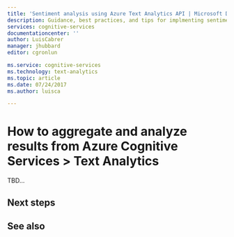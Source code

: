 ```yaml
---
title: 'Sentiment analysis using Azure Text Analytics API | Microsoft Docs'
description: Guidance, best practices, and tips for implmenting sentiment analysis over text in custom apps using Azure Cognitive Services.
services: cognitive-services
documentationcenter: ''
author: LuisCabrer
manager: jhubbard
editor: cgronlun

ms.service: cognitive-services
ms.technology: text-analytics
ms.topic: article
ms.date: 07/24/2017
ms.author: luisca

---
```

# How to aggregate and analyze results from Azure Cognitive Services > Text Analytics

TBD...

## Next steps


## See also